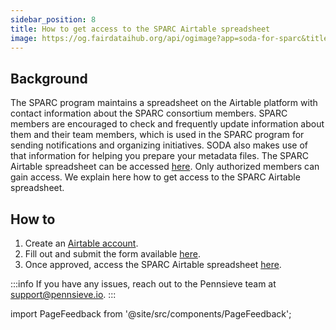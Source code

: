 ```yaml
---
sidebar_position: 8
title: How to get access to the SPARC Airtable spreadsheet
image: https://og.fairdataihub.org/api/ogimage?app=soda-for-sparc&title=How%20to%20get%20access%20to%20the%20SPARC%20Airtable%20spreadsheet&description=%27How%20to%27%20SPARC%20series
---
```


## Background

The SPARC program maintains a spreadsheet on the Airtable platform with contact information about the SPARC consortium members. SPARC members are encouraged to check and frequently update information about them and their team members, which is used in the SPARC program for sending notifications and organizing initiatives. SODA also makes use of that information for helping you prepare your metadata files. The SPARC Airtable spreadsheet can be accessed [here](https://airtable.com/tblFGEvUoTbbG6tJy/viwWBpydzfYQsvNFz). Only authorized members can gain access. We explain here how to get access to the SPARC Airtable spreadsheet.

## How to

1. Create an [Airtable account](https://airtable.com/).
2. Fill out and submit the form available [here](https://www.wrike.com/frontend/requestforms/index.html?token=eyJhY2NvdW50SWQiOjMyMDM1ODgsInRhc2tGb3JtSWQiOjUwMzQzN30JNDgwNTg4NjU3MjA3Nwk0MTg5ZTY0ODEyZGYxNTU1ZDJkYmU5MzIxNWZiNTQyZWUwZTMzY2U4NDQ5ODI0ZWI0YzZiMWZhNjVhYzgyOTRm).
3. Once approved, access the SPARC Airtable spreadsheet [here](https://airtable.com/tblFGEvUoTbbG6tJy/viwWBpydzfYQsvNFz).

:::info
If you have any issues, reach out to the Pennsieve team at support@pennsieve.io.
:::

import PageFeedback from '@site/src/components/PageFeedback';

<PageFeedback />
